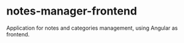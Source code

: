 # notes-manager-frontend
Application for notes and categories management, using Angular as frontend.
